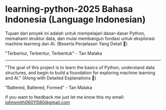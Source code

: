 # learning-python-2025 Bahasa Indonesia (Language Indonesian)
Tujuan dari proyek ini adalah untuk mempelajari dasar-dasar Python, memahami struktur data, dan mulai membangun fondasi untuk eksplorasi machine learning dan AI. (Beserta Penjelasan Yang Detail 🤫)

"Terbentur, Terbentur, Terbentuk" - Tan Malaka

---

"The goal of this project is to learn the basics of Python, understand data structures, and begin to build a foundation for exploring machine learning and AI." (Along with Detailed Explanations 🤫)

"Battered, Battered, Formed" - Tan Malaka

if you want to feedback me just let me know
this my email: johnsmith06011580@gmail.com
